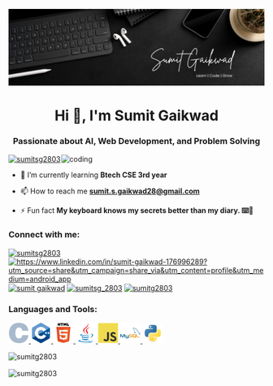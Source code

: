 ![logo](https://github.com/Sumitg2803/Sumitg2803/blob/main/Black%20Minimalist%20Linkedin%20Banner.png)
<h1 align="center">Hi 👋, I'm Sumit Gaikwad</h1>
<h3 align="center">Passionate about AI, Web Development, and Problem Solving</h3>

<img align="right" alt="coding" width="400" src="https://github.com/user-attachments/assets/fedbca5a-6cee-4e8e-88b1-fb33c3805d78">


<p align="left"> <a href="https://twitter.com/sumitsg2803" target="blank"><img src="https://img.shields.io/twitter/follow/sumitsg2803?logo=twitter&style=for-the-badge" alt="sumitsg2803" /></a> </p>

- 🌱 I’m currently learning **Btech CSE 3rd year**

- 📫 How to reach me **sumit.s.gaikwad28@gmail.com**

- ⚡ Fun fact **My keyboard knows my secrets better than my diary. ⌨️📖**

<h3 align="left">Connect with me:</h3>
<p align="left">
<a href="https://twitter.com/sumitsg2803" target="blank"><img align="center" src="https://raw.githubusercontent.com/rahuldkjain/github-profile-readme-generator/master/src/images/icons/Social/twitter.svg" alt="sumitsg2803" height="30" width="40" /></a>
<a href="https://linkedin.com/in/https://www.linkedin.com/in/sumit-gaikwad-176996289?utm_source=share&utm_campaign=share_via&utm_content=profile&utm_medium=android_app" target="blank"><img align="center" src="https://raw.githubusercontent.com/rahuldkjain/github-profile-readme-generator/master/src/images/icons/Social/linked-in-alt.svg" alt="https://www.linkedin.com/in/sumit-gaikwad-176996289?utm_source=share&utm_campaign=share_via&utm_content=profile&utm_medium=android_app" height="30" width="40" /></a>
<a href="https://fb.com/sumit gaikwad" target="blank"><img align="center" src="https://raw.githubusercontent.com/rahuldkjain/github-profile-readme-generator/master/src/images/icons/Social/facebook.svg" alt="sumit gaikwad" height="30" width="40" /></a>
<a href="https://instagram.com/sumitsg_2803" target="blank"><img align="center" src="https://raw.githubusercontent.com/rahuldkjain/github-profile-readme-generator/master/src/images/icons/Social/instagram.svg" alt="sumitsg_2803" height="30" width="40" /></a>
<a href="https://www.leetcode.com/sumitg2803" target="blank"><img align="center" src="https://raw.githubusercontent.com/rahuldkjain/github-profile-readme-generator/master/src/images/icons/Social/leet-code.svg" alt="sumitg2803" height="30" width="40" /></a>
</p>

<h3 align="left">Languages and Tools:</h3>
<p align="left"> <a href="https://www.cprogramming.com/" target="_blank" rel="noreferrer"> <img src="https://raw.githubusercontent.com/devicons/devicon/master/icons/c/c-original.svg" alt="c" width="40" height="40"/> </a> <a href="https://www.w3schools.com/cpp/" target="_blank" rel="noreferrer"> <img src="https://raw.githubusercontent.com/devicons/devicon/master/icons/cplusplus/cplusplus-original.svg" alt="cplusplus" width="40" height="40"/> </a> <a href="https://www.w3.org/html/" target="_blank" rel="noreferrer"> <img src="https://raw.githubusercontent.com/devicons/devicon/master/icons/html5/html5-original-wordmark.svg" alt="html5" width="40" height="40"/> </a> <a href="https://www.java.com" target="_blank" rel="noreferrer"> <img src="https://raw.githubusercontent.com/devicons/devicon/master/icons/java/java-original.svg" alt="java" width="40" height="40"/> </a> <a href="https://developer.mozilla.org/en-US/docs/Web/JavaScript" target="_blank" rel="noreferrer"> <img src="https://raw.githubusercontent.com/devicons/devicon/master/icons/javascript/javascript-original.svg" alt="javascript" width="40" height="40"/> </a> <a href="https://www.mysql.com/" target="_blank" rel="noreferrer"> <img src="https://raw.githubusercontent.com/devicons/devicon/master/icons/mysql/mysql-original-wordmark.svg" alt="mysql" width="40" height="40"/> </a> <a href="https://www.python.org" target="_blank" rel="noreferrer"> <img src="https://raw.githubusercontent.com/devicons/devicon/master/icons/python/python-original.svg" alt="python" width="40" height="40"/> </a> </p>

<p><img align="center" src="https://github-readme-stats.vercel.app/api/top-langs?username=sumitg2803&show_icons=true&locale=en&layout=compact" alt="sumitg2803" /></p>

<p><img align="center" src="https://github-readme-streak-stats.herokuapp.com/?user=sumitg2803&" alt="sumitg2803" /></p>
